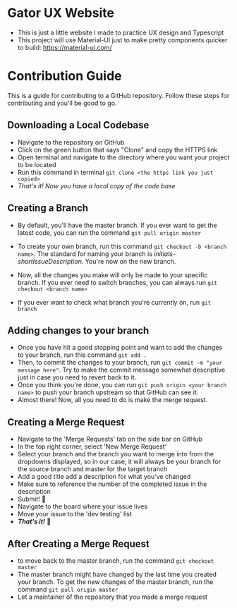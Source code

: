 # Gator UX Website
- This is just a little website I made to practice UX design and Typescript
- This project will use Material-UI just to make pretty components quicker to build: https://material-ui.com/

# Contribution Guide
This is a guide for contributing to a GitHub repository. Follow these steps for contributing and you'll be good to go.

Downloading a Local Codebase
---
* Navigate to the repository on GitHub
* Click on the green button that says "Clone" and copy the HTTPS link
* Open terminal and navigate to the directory where you want your project to be located
* Run this command in terminal `git clone <the https link you just copied>`
* *That's it! Now you have a local copy of the code base*

Creating a Branch
---
* By default, you'll have the master branch. If you ever want to get the latest code, you can run the command `git pull origin master`

* To create your own branch, run this command `git checkout -b <branch name>`. The standard for naming your branch is *initials-shortIssueDescription*. You're now on the new branch.

* Now, all the changes you make will only be made to your specific branch. If you ever need to switch branches, you can always run `git checkout <branch name>`

* If you ever want to check what branch you're currently on, run `git branch`

Adding changes to your branch
---

* Once you have hit a good stopping point and want to add the changes to your branch, run this command `git add .`
* Then, to commit the changes to your branch, run `git commit -m "your message here"`. Try to make the commit message somewhat descriptive just in case you need to revert back to it.
* Once you think you're done, you can run `git push origin <your branch name>` to push your branch upstream so that GitHub can see it.
* Almost there! Now, all you need to do is make the merge request.

Creating a Merge Request
---
* Navigate to the 'Merge Requests' tab on the side bar on GitHub
* In the top right corner, select 'New Merge Request'
* Select your branch and the branch you want to merge into from the dropdowns displayed, so in our case, it will always be your branch for the source branch and master for the target branch
* Add a good title add a description for what you've changed
* Make sure to reference the number of the completed issue in the description
* Submit! :triumph:
* Navigate to the board where your issue lives
* Move your issue to the 'dev testing' list
* ***That's it!*** :confetti_ball:

After Creating a Merge Request
---
* to move back to the master branch, run the command `git checkout master`
* The master branch might have changed by the last time you created your branch. To get the new changes of the master branch, run the command `git pull origin master`
* Let a maintainer of the repository that you made a merge request
